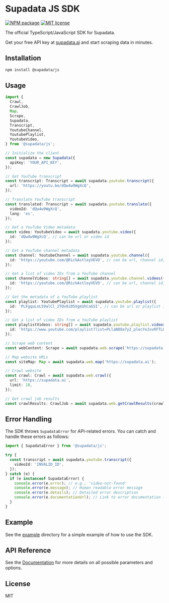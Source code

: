 # Supadata JS SDK

[![NPM package](https://img.shields.io/npm/v/@supadata/js.svg?branch=main)](https://www.npmjs.com/package/@supadata/js)
[![MIT license](https://img.shields.io/badge/license-MIT-brightgreen.svg?style=flat)](http://opensource.org/licenses/MIT)

The official TypeScript/JavaScript SDK for Supadata.

Get your free API key at [supadata.ai](https://supadata.ai) and start scraping data in minutes.

## Installation

```bash
npm install @supadata/js
```

## Usage

```typescript
import {
  Crawl,
  CrawlJob,
  Map,
  Scrape,
  Supadata,
  Transcript,
  YoutubeChannel,
  YoutubePlaylist,
  YoutubeVideo,
} from '@supadata/js';

// Initialize the client
const supadata = new Supadata({
  apiKey: 'YOUR_API_KEY',
});

// Get YouTube transcript
const transcript: Transcript = await supadata.youtube.transcript({
  url: 'https://youtu.be/dQw4w9WgXcQ',
});

// Translate YouTube transcript
const translated: Transcript = await supadata.youtube.translate({
  videoId: 'dQw4w9WgXcQ',
  lang: 'es',
});

// Get a YouTube Video metadata
const video: YoutubeVideo = await supadata.youtube.video({
  id: 'dQw4w9WgXcQ', // can be url or video id
});

// Get a YouTube channel metadata
const channel: YoutubeChannel = await supadata.youtube.channel({
  id: 'https://youtube.com/@RickAstleyVEVO', // can be url, channel id, handle
});

// Get a list of video IDs from a YouTube channel
const channelVideos: string[] = await supadata.youtube.channel.videos({
  id: 'https://youtube.com/@RickAstleyVEVO', // can be url, channel id, handle
});

// Get the metadata of a YouTube playlist
const playlist: YoutubePlaylist = await supadata.youtube.playlist({
  id: 'PLFgquLnL59alCl_2TQvOiD5Vgm1hCaGSI', // can be url or playlist id
});

// Get a list of video IDs from a YouTube playlist
const playlistVideos: string[] = await supadata.youtube.playlist.videos({
  id: 'https://www.youtube.com/playlist?list=PLlaN88a7y2_plecYoJxvRFTLHVbIVAOoc', // can be url or playlist id
});

// Scrape web content
const webContent: Scrape = await supadata.web.scrape('https://supadata.ai');

// Map website URLs
const siteMap: Map = await supadata.web.map('https://supadata.ai');

// Crawl website
const crawl: Crawl = await supadata.web.crawl({
  url: 'https://supadata.ai',
  limit: 10,
});

// Get crawl job results
const crawlResults: CrawlJob = await supadata.web.getCrawlResults(crawl.jobId);
```

## Error Handling

The SDK throws `SupadataError` for API-related errors. You can catch and handle these errors as follows:

```typescript
import { SupadataError } from '@supadata/js';

try {
  const transcript = await supadata.youtube.transcript({
    videoId: 'INVALID_ID',
  });
} catch (e) {
  if (e instanceof SupadataError) {
    console.error(e.error); // e.g., 'video-not-found'
    console.error(e.message); // Human readable error message
    console.error(e.details); // Detailed error description
    console.error(e.documentationUrl); // Link to error documentation (optional)
  }
}
```

## Example

See the [example](./example) directory for a simple example of how to use the SDK.

## API Reference

See the [Documentation](https://supadata.ai/documentation) for more details on all possible parameters and options.

## License

MIT
